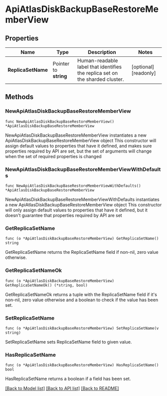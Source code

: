 # ApiAtlasDiskBackupBaseRestoreMemberView

## Properties

Name | Type | Description | Notes
------------ | ------------- | ------------- | -------------
**ReplicaSetName** | Pointer to **string** | Human-readable label that identifies the replica set on the sharded cluster. | [optional] [readonly] 

## Methods

### NewApiAtlasDiskBackupBaseRestoreMemberView

`func NewApiAtlasDiskBackupBaseRestoreMemberView() *ApiAtlasDiskBackupBaseRestoreMemberView`

NewApiAtlasDiskBackupBaseRestoreMemberView instantiates a new ApiAtlasDiskBackupBaseRestoreMemberView object
This constructor will assign default values to properties that have it defined,
and makes sure properties required by API are set, but the set of arguments
will change when the set of required properties is changed

### NewApiAtlasDiskBackupBaseRestoreMemberViewWithDefaults

`func NewApiAtlasDiskBackupBaseRestoreMemberViewWithDefaults() *ApiAtlasDiskBackupBaseRestoreMemberView`

NewApiAtlasDiskBackupBaseRestoreMemberViewWithDefaults instantiates a new ApiAtlasDiskBackupBaseRestoreMemberView object
This constructor will only assign default values to properties that have it defined,
but it doesn't guarantee that properties required by API are set

### GetReplicaSetName

`func (o *ApiAtlasDiskBackupBaseRestoreMemberView) GetReplicaSetName() string`

GetReplicaSetName returns the ReplicaSetName field if non-nil, zero value otherwise.

### GetReplicaSetNameOk

`func (o *ApiAtlasDiskBackupBaseRestoreMemberView) GetReplicaSetNameOk() (*string, bool)`

GetReplicaSetNameOk returns a tuple with the ReplicaSetName field if it's non-nil, zero value otherwise
and a boolean to check if the value has been set.

### SetReplicaSetName

`func (o *ApiAtlasDiskBackupBaseRestoreMemberView) SetReplicaSetName(v string)`

SetReplicaSetName sets ReplicaSetName field to given value.

### HasReplicaSetName

`func (o *ApiAtlasDiskBackupBaseRestoreMemberView) HasReplicaSetName() bool`

HasReplicaSetName returns a boolean if a field has been set.


[[Back to Model list]](../README.md#documentation-for-models) [[Back to API list]](../README.md#documentation-for-api-endpoints) [[Back to README]](../README.md)


